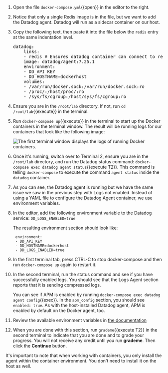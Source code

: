 1. Open the file `docker-compose.yml`{{open}} in the editor to the right. 
1. Notice that only a single Redis image is in the file, but we want to add the Datadog agent. Datadog will run as a sidecar container on our host. 
1. Copy the following text, then paste it into the file below the `redis` entry at the same indentation level.
   <pre class="file" data-target="clipboard">
   datadog:
       links:
       - redis # Ensures datadog container can connect to redis container
       image: datadog/agent:7.25.1
       environment:
       - DD_API_KEY
       - DD_HOSTNAME=dockerhost
       volumes:
       - /var/run/docker.sock:/var/run/docker.sock:ro
       - /proc/:/host/proc/:ro
       - /sys/fs/cgroup:/host/sys/fs/cgroup:ro
   </pre>
1. Ensure you are in the `/root/lab` directory. If not, run `cd /root/lab`{{execute}} in the terminal.
1. Run `docker-compose up`{{execute}} in the terminal to start up the Docker containers in the terminal window. The result will be running logs for our containers that look like the following image:

    ![The first terminal window displays the logs of running Docker containers.](/dd101-2-2installagentdocker/assets/images/docker-compose-running.png)
  
1. Once it's running, switch over to Terminal 2, ensure you are in the `/root/lab` directory, and run the Datadog status command: `docker-compose exec datadog agent status`{{execute T2}}. This command is telling `docker-compose` to execute the command `agent status` inside the `datadog` container.
1. As you can see, the Datadog agent is running but we have the same issue we saw in the previous step with Logs not enabled. Instead of using a YAML file to configure the Datadog Agent container, we use environment variables.
1. In the editor, add the following environment variable to the Datadog service:
    `DD_LOGS_ENABLED=true`
    
    The resulting environment section should look like:

        environment:
        - DD_API_KEY
        - DD_HOSTNAME=dockerhost
        - DD_LOGS_ENABLED=true

1. In the first terminal tab, press CTRL-C to stop docker-compose and then run `docker-compose up` again to restart it.
1. In the second terminal, run the status command and see if you have successfully enabled logs. You should see that the Logs Agent section reports that it is sending compressed logs.

    You can see if APM is enabled by running `docker-compose exec datadog agent config`{{exec}}. In the `apm_config` section, you should see `enabled: true`. As with the host-installed Datadog agent, APM is enabled by default on the Docker agent, too.
1. Review the available environment variables in <a href="https://docs.datadoghq.com/agent/docker/?tab=standard#overview" target="_datadog">the documentation</a>
1. When you are done with this section, run `grademe`{{execute T2}} in the second terminal to indicate that you are done and to grade your progress. You will not receive any credit until you run **grademe**. Then click the **Continue** button.

It's important to note that when working with containers, you only install the agent within the container environment. You don't need to install it on the host as well.
